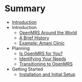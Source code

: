 # Summary

* [Introduction](README.md)
* Introduction
    * [OpenMRS Around the World](openmrs-around-the-world.md)
    * [A Brief History](a-brief-history.md)
    * [Example: Amani Clinic](example-amani-clinic.md)
* Planning
    * [Is OpenMRS for You?](is-openmrs-for-you.md)
    * [Identifying Your Needs](identifying-your-needs.md)
    * [Transitioning to OpenMRS](transitioning-to-openmrs.md)
* Getting Started
    * [Installation and Initial Setup](installation-and-initial-setup.md)

